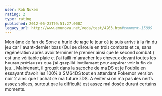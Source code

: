 ```yaml
---
user: Rob Nukem
rating: 2
type: rating
published: 2012-06-23T09:51:27.000Z
legacy_url: http://www.emunova.net/veda/test/4263.htm#comment-15899
---
```

Mon âme de fan de Sonic a hurlé de rage le jour où je suis arrivé à la fin du jeu car l'avant-dernier boss (Qui se déroule en trois combats et ce, sans régénération après avoir terminer le premier ainsi que le second combat.) est une véritable plaie et j'ai failli m'arracher les cheveux devant toutes les heures précieuses que j'ai gaspillé inutilement pour espérer voir la fin du jeu... Maintenant, il groupit dans la sacoche de ma DS et je l'oublie en essayant d'avoir les 100% à SM64DS tout en attendant Pokemon version noir 2 ainsi que l'achat de ma future 3DS. A éviter si on n'a pas des nerfs assez solides, surtout que la difficulté est assez mal dosée durant certains moments.